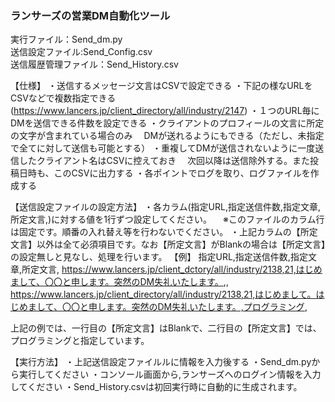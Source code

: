 ### ランサーズの営業DM自動化ツール

実行ファイル：Send_dm.py<br>
送信設定ファイル:Send_Config.csv<br>
送信履歴管理ファイル：Send_History.csv<br>

【仕様】
・送信するメッセージ文言はCSVで設定できる
・下記の様なURLをCSVなどで複数指定できる
  (https://www.lancers.jp/client_directory/all/industry/2147)
・１つのURL毎にDMを送信できる件数を設定できる
・クライアントのプロフィールの文言に所定の文字が含まれている場合のみ
　DMが送れるようにもできる（ただし、未指定で全てに対して送信も可能とする）
・重複してDMが送信されないように一度送信したクライアント名はCSVに控えておき
　次回以降は送信除外する。また投稿日時も、このCSVに出力する
・各ポイントでログを取り、ログファイルを作成する

【送信設定ファイルの設定方法】
・各カラム(指定URL,指定送信件数,指定文章,所定文言,)に対する値を1行ずつ設定してください。
　※このファイルのカラム行は固定です。順番の入れ替え等を行わないでください。
・上記カラムの【所定文言】以外は全て必須項目です。なお【所定文言】がBlankの場合は【所定文言】の設定無しと見なし、処理を行います。
【例】
 指定URL,指定送信件数,指定文章,所定文言,
 https://www.lancers.jp/client_dctory/all/industry/2138,21,はじめまして、〇〇と申します。突然のDM失礼いたします。,,
 https://www.lancers.jp/client_directory/all/industry/2138,21,はじめまして。はじめまして、〇〇と申します。突然のDM失礼いたします。,プログラミング,

 上記の例では、一行目の【所定文言】はBlankで、二行目の【所定文言】では、プログラミングと指定しています。

【実行方法】
・上記送信設定ファイルルに情報を入力後する
・Send_dm.pyから実行してください
・コンソール画面から,ランサーズへのログイン情報を入力してください
・Send_History.csvは初回実行時に自動的に生成されます。

